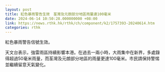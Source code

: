 ```yaml
---
layout: post
title: 紅色暴雨警告生效　荃灣及元朗部分地區雨量達100毫米
date: 2024-06-14 10:50:28.000000000 +08:00
link: https://news.rthk.hk/rthk/ch/component/k2/1757393-20240614.htm
categories: rthk
---
```


紅色暴雨警告信號生效。

天文台表示，強雷雨區持續影響本港。在過去一兩小時，大雨集中在新界，多處錄得超過50毫米雨量，而荃灣及元朗部分地區的雨量更達100毫米。市民請保持警惕並繼續留意天氣變化。
